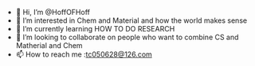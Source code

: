 - 👋 Hi, I’m @HoffOFHoff
- 👀 I’m interested in Chem and Material and how the world makes sense
- 🌱 I’m currently learning HOW TO DO RESEARCH
- 💞️ I’m looking to collaborate on people who want to combine CS and Matherial and Chem
- 📫 How to reach me :tc050628@126.com

<!---
HoffOFHoff/HoffOFHoff is a ✨ special ✨ repository because its `README.md` (this file) appears on your GitHub profile.
You can click the Preview link to take a look at your changes.
--->
